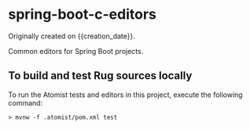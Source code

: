 spring-boot-c-editors
===========================

Originally created on {{creation_date}}.

Common editors for Spring Boot projects.

To build and test Rug sources locally
--------------

To run the Atomist tests and editors in this project, execute the following command:

```shell
> mvnw -f .atomist/pom.xml test
```

